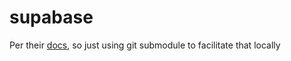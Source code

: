 # supabase

Per their [docs](https://supabase.com/docs/guides/hosting/docker), so just using git submodule to facilitate that locally
